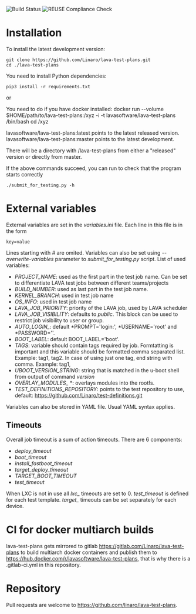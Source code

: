 ![Build Status](https://github.com/Linaro/lava-test-plans/actions/workflows/test-plans-pipeline.yml/badge.svg)
![REUSE Compliance Check](https://github.com/Linaro/lava-test-plans/actions/workflows/reuse.yml/badge.svg)

# Installation

To install the latest development version:

    git clone https://github.com/Linaro/lava-test-plans.git
    cd ./lava-test-plans

You need to install Python dependencies:

    pip3 install -r requirements.txt

or

You need to do if you have docker installed:
    docker run --volume $HOME/path/to/lava-test-plans:/xyz -i -t lavasoftware/lava-test-plans /bin/bash
    cd /xyz

lavasoftware/lava-test-plans:latest points to the latest released version.
lavasoftware/lava-test-plans:master points to the latest development.

There will be a directory with /lava-test-plans from either a "released"
version or directly from master.

If the above commands succeed, you can run to check that the program starts correctly

    ./submit_for_testing.py -h

# External variables

External variables are set in the *variables.ini* file. Each line in this file
is in the form
```
key=value
```
Lines starting with *#* are omited. Variables can also be set using
*--overwrite-variables* parameter to *submit_for_testing.py* script. List of used
variables:

 * *PROJECT_NAME*: used as the first part in the test job name. Can be set to
   differentiate LAVA test jobs between different teams/projects
 * *BUILD_NUMBER*: used as last part in the test job name.
 * *KERNEL_BRANCH*: used in test job name
 * *OS_INFO*: used in test job name
 * *LAVA_JOB_PRIORITY*: priority of the LAVA job, used by LAVA scheduler
 * *LAVA_JOB_VISIBILITY*: defaults to *public*. This block can be used to restrict job visibility to user or group.
 * *AUTO_LOGIN_*: default *PROMPT='login:', *USERNAME='root' and *PASSWORD=''.
 * *BOOT_LABEL*: default BOOT_LABEL='boot'.
 * *TAGS*: variable should contain tags required by job. Formtatting is important and this variable should be
 formatted comma separated list. Example: tag1, tag2. In case of using just one tag, end string with comma. Example:
 tag1,
 * *UBOOT_VERSION_STRING*: string that is matched in the u-boot shell from output of command *version*
 * *OVERLAY_MODULES_* *: overlays modules into the rootfs.
 * *TEST_DEFINITIONS_REPOSITORY*: points to the test repository to use, default: https://github.com/Linaro/test-definitions.git

Variables can also be stored in YAML file. Usual YAML syntax applies.

## Timeouts

Overall job timeout is a sum of action timeouts. There are 6 components:
 * *deploy_timeout*
 * *boot_timeout*
 * *install_fastboot_timeout*
 * *target_deploy_timeout*
 * *TARGET_BOOT_TIMEOUT*
 * *test_timeout*

When LXC is not in use all *lxc_* timeouts are set to 0. *test_timeout* is defined for each test template. *target_* timeouts can be set separately for each device.

# CI for docker multiarch builds
lava-test-plans gets mirrored to gitlab
https://gitlab.com/Linaro/lava-test-plans to build multiarch docker containers
and publish them to https://hub.docker.com/r/lavasoftware/lava-test-plans, that
is why there is a .gitlab-ci.yml in this repository.

# Repository
Pull requests are welcome to https://github.com/linaro/lava-test-plans.
